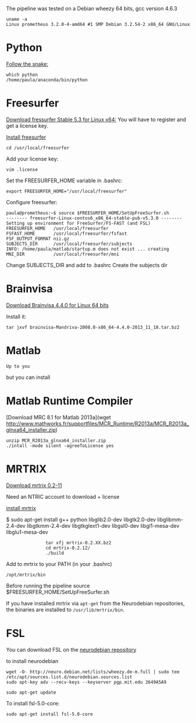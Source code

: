 The pipeline was tested on a Debian wheezy 64 bits, gcc version 4.6.3


    uname -a
    Linux prometheus 3.2.0-4-amd64 #1 SMP Debian 3.2.54-2 x86_64 GNU/Linux


Python
======

[Follow the snake:](http://continuum.io/downloads)

    which python
    /home/paula/anaconda/bin/python


Freesurfer
==========

[Download fressurfer Stable 5.3 for Linux x64:](http://surfer.nmr.mgh.harvard.edu/fswiki/DownloadAndInstall)
You will have to register and get a license key. 

[Install freesurfer](http://surfer.nmr.mgh.harvard.edu/fswiki/LinuxInstall)

    cd /usr/local/freesurfer

Add your license key:

    vim .license


Set the FREESURFER_HOME variable in .bashrc:

    export FREESURFER_HOME="/usr/local/freesurfer"


Configure freesurfer:

    paula@prometheus:~$ source $FREESURFER_HOME/SetUpFreeSurfer.sh
    -------- freesurfer-Linux-centos6_x86_64-stable-pub-v5.3.0 --------
    Setting up environment for FreeSurfer/FS-FAST (and FSL)
    FREESURFER_HOME   /usr/local/freesurfer
    FSFAST_HOME       /usr/local/freesurfer/fsfast
    FSF_OUTPUT_FORMAT nii.gz
    SUBJECTS_DIR      /usr/local/freesurfer/subjects
    INFO: /home/paula/matlab/startup.m does not exist ... creating
    MNI_DIR           /usr/local/freesurfer/mni


Change SUBJECTS_DIR and add to .bashrc
Create the subjects dir


Brainvisa
=========

[Download Brainvisa 4.4.0 for Linux 64 bits](http://brainvisa.info/downloadpage.html)

Install it:

    tar jxvf brainvisa-Mandriva-2008.0-x86_64-4.4.0-2013_11_18.tar.bz2 



Matlab
======

    Up to you

but you can install


Matlab Runtime Compiler
=======================

[Download MRC 8.1 for Matlab 2013a](wget http://www.mathworks.fr/supportfiles/MCR_Runtime/R2013a/MCR_R2013a_glnxa64_installer.zip)

    unzip MCR_R2013a_glnxa64_installer.zip
    ./intall -mode silent -agreeToLicense yes 


MRTRIX
======

[Download mrtrix 0.2-11](http://www.nitrc.org/projects/mrtrix)

Need an NTRIC account to download + license

[install mrtrix](http://www.brain.org.au/software/mrtrix/install/unix.html)

$ sudo apt-get install g++ python libglib2.0-dev libgtk2.0-dev libglibmm-2.4-dev libgtkmm-2.4-dev libgtkglext1-dev libgsl0-dev libgl1-mesa-dev libglu1-mesa-dev

                   tar xfj mrtrix-0.2.XX.bz2
                   cd mrtrix-0.2.12/
                   ./build 



Add to mrtrix to your PATH (in your .bashrc)

    /opt/mrtrix/bin

Before running the pipeline
    source $FREESURFER_HOME/SetUpFreeSurfer.sh

If you have installed mrtrix via `apt-get` from the Neurodebian repositories,
the binaries are installed to `/usr/lib/mrtrix/bin`.

FSL
===

You can download FSL on the [neurodebian repository](http://neuro.debian.net/pkgs/fsl-5.0-core.html?highlight=fsl)

to install neurodebian

    wget -O- http://neuro.debian.net/lists/wheezy.de-m.full | sudo tee /etc/apt/sources.list.d/neurodebian.sources.list
    sudo apt-key adv --recv-keys --keyserver pgp.mit.edu 2649A5A9

    sudo apt-get update
    
To install fsl-5.0-core:

    sudo apt-get install fsl-5.0-core









